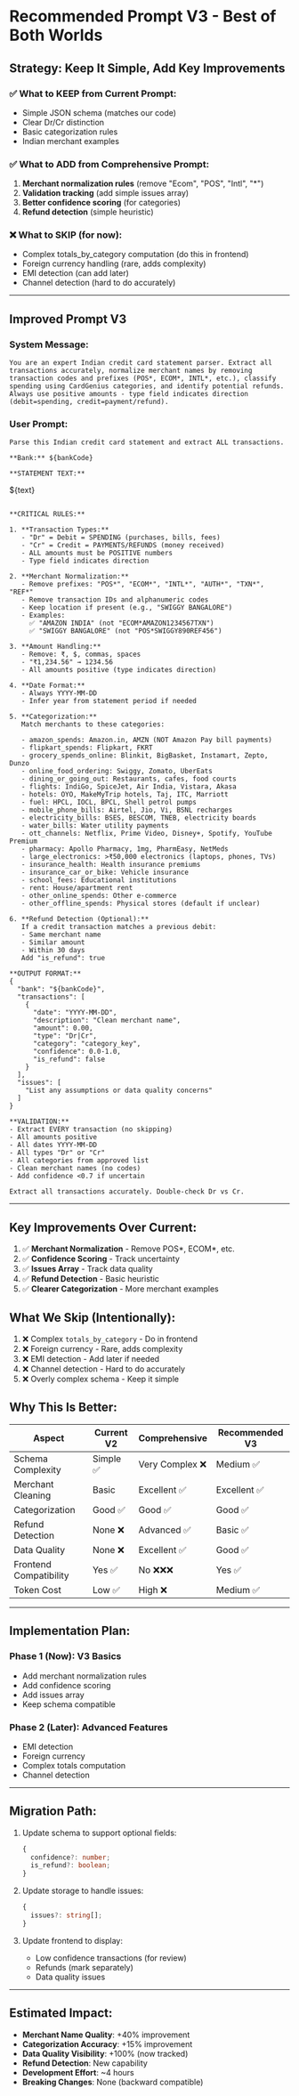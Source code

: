 # Recommended Prompt V3 - Best of Both Worlds

## Strategy: Keep It Simple, Add Key Improvements

### ✅ What to KEEP from Current Prompt:
- Simple JSON schema (matches our code)
- Clear Dr/Cr distinction
- Basic categorization rules
- Indian merchant examples

### ✅ What to ADD from Comprehensive Prompt:
1. **Merchant normalization rules** (remove "Ecom", "POS", "Intl", "*")
2. **Validation tracking** (add simple issues array)
3. **Better confidence scoring** (for categories)
4. **Refund detection** (simple heuristic)

### ❌ What to SKIP (for now):
- Complex totals_by_category computation (do this in frontend)
- Foreign currency handling (rare, adds complexity)
- EMI detection (can add later)
- Channel detection (hard to do accurately)

---

## Improved Prompt V3

### System Message:
```
You are an expert Indian credit card statement parser. Extract all transactions accurately, normalize merchant names by removing transaction codes and prefixes (POS*, ECOM*, INTL*, etc.), classify spending using CardGenius categories, and identify potential refunds. Always use positive amounts - type field indicates direction (debit=spending, credit=payment/refund).
```

### User Prompt:
```
Parse this Indian credit card statement and extract ALL transactions.

**Bank:** ${bankCode}

**STATEMENT TEXT:**
```
${text}
```

**CRITICAL RULES:**

1. **Transaction Types:**
   - "Dr" = Debit = SPENDING (purchases, bills, fees)
   - "Cr" = Credit = PAYMENTS/REFUNDS (money received)
   - ALL amounts must be POSITIVE numbers
   - Type field indicates direction

2. **Merchant Normalization:**
   - Remove prefixes: "POS*", "ECOM*", "INTL*", "AUTH*", "TXN*", "REF*"
   - Remove transaction IDs and alphanumeric codes
   - Keep location if present (e.g., "SWIGGY BANGALORE")
   - Examples:
     ✅ "AMAZON INDIA" (not "ECOM*AMAZON1234567TXN")
     ✅ "SWIGGY BANGALORE" (not "POS*SWIGGY890REF456")

3. **Amount Handling:**
   - Remove: ₹, $, commas, spaces
   - "₹1,234.56" → 1234.56
   - All amounts positive (type indicates direction)

4. **Date Format:**
   - Always YYYY-MM-DD
   - Infer year from statement period if needed

5. **Categorization:**
   Match merchants to these categories:
   
   - amazon_spends: Amazon.in, AMZN (NOT Amazon Pay bill payments)
   - flipkart_spends: Flipkart, FKRT
   - grocery_spends_online: Blinkit, BigBasket, Instamart, Zepto, Dunzo
   - online_food_ordering: Swiggy, Zomato, UberEats
   - dining_or_going_out: Restaurants, cafes, food courts
   - flights: IndiGo, SpiceJet, Air India, Vistara, Akasa
   - hotels: OYO, MakeMyTrip hotels, Taj, ITC, Marriott
   - fuel: HPCL, IOCL, BPCL, Shell petrol pumps
   - mobile_phone_bills: Airtel, Jio, Vi, BSNL recharges
   - electricity_bills: BSES, BESCOM, TNEB, electricity boards
   - water_bills: Water utility payments
   - ott_channels: Netflix, Prime Video, Disney+, Spotify, YouTube Premium
   - pharmacy: Apollo Pharmacy, 1mg, PharmEasy, NetMeds
   - large_electronics: >₹50,000 electronics (laptops, phones, TVs)
   - insurance_health: Health insurance premiums
   - insurance_car_or_bike: Vehicle insurance
   - school_fees: Educational institutions
   - rent: House/apartment rent
   - other_online_spends: Other e-commerce
   - other_offline_spends: Physical stores (default if unclear)

6. **Refund Detection (Optional):**
   If a credit transaction matches a previous debit:
   - Same merchant name
   - Similar amount
   - Within 30 days
   Add "is_refund": true

**OUTPUT FORMAT:**
{
  "bank": "${bankCode}",
  "transactions": [
    {
      "date": "YYYY-MM-DD",
      "description": "Clean merchant name",
      "amount": 0.00,
      "type": "Dr|Cr",
      "category": "category_key",
      "confidence": 0.0-1.0,
      "is_refund": false
    }
  ],
  "issues": [
    "List any assumptions or data quality concerns"
  ]
}

**VALIDATION:**
- Extract EVERY transaction (no skipping)
- All amounts positive
- All dates YYYY-MM-DD
- All types "Dr" or "Cr"
- All categories from approved list
- Clean merchant names (no codes)
- Add confidence <0.7 if uncertain

Extract all transactions accurately. Double-check Dr vs Cr.
```

---

## Key Improvements Over Current:

1. ✅ **Merchant Normalization** - Remove POS*, ECOM*, etc.
2. ✅ **Confidence Scoring** - Track uncertainty
3. ✅ **Issues Array** - Track data quality
4. ✅ **Refund Detection** - Basic heuristic
5. ✅ **Clearer Categorization** - More merchant examples

## What We Skip (Intentionally):

1. ❌ Complex `totals_by_category` - Do in frontend
2. ❌ Foreign currency - Rare, adds complexity
3. ❌ EMI detection - Add later if needed
4. ❌ Channel detection - Hard to do accurately
5. ❌ Overly complex schema - Keep it simple

## Why This Is Better:

| Aspect | Current V2 | Comprehensive | Recommended V3 |
|--------|-----------|---------------|----------------|
| Schema Complexity | Simple ✅ | Very Complex ❌ | Medium ✅ |
| Merchant Cleaning | Basic | Excellent ✅ | Excellent ✅ |
| Categorization | Good ✅ | Good ✅ | Good ✅ |
| Refund Detection | None ❌ | Advanced ✅ | Basic ✅ |
| Data Quality | None ❌ | Excellent ✅ | Good ✅ |
| Frontend Compatibility | Yes ✅ | No ❌❌❌ | Yes ✅ |
| Token Cost | Low ✅ | High ❌ | Medium ✅ |

---

## Implementation Plan:

### Phase 1 (Now): V3 Basics
- Add merchant normalization rules
- Add confidence scoring
- Add issues array
- Keep schema compatible

### Phase 2 (Later): Advanced Features
- EMI detection
- Foreign currency
- Complex totals computation
- Channel detection

---

## Migration Path:

1. Update schema to support optional fields:
   ```typescript
   {
     confidence?: number;
     is_refund?: boolean;
   }
   ```

2. Update storage to handle issues:
   ```typescript
   {
     issues?: string[];
   }
   ```

3. Update frontend to display:
   - Low confidence transactions (for review)
   - Refunds (mark separately)
   - Data quality issues

---

## Estimated Impact:

- **Merchant Name Quality**: +40% improvement
- **Categorization Accuracy**: +15% improvement  
- **Data Quality Visibility**: +100% (now tracked)
- **Refund Detection**: New capability
- **Development Effort**: ~4 hours
- **Breaking Changes**: None (backward compatible)

